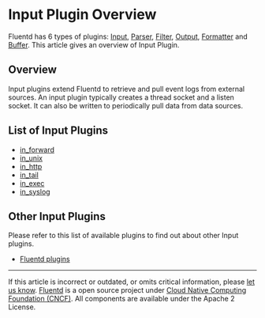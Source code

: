 # Input Plugin Overview

Fluentd has 6 types of plugins: [Input](/plugins/input/input-plugin-overview.md),
[Parser](/plugins/parser/parser-plugin-overview.md), [Filter](/plugins/filter/filter-plugin-overview.md),
[Output](/plugins/output/output-plugin-overview.md), [Formatter](/plugins/formatter/formatter-plugin-overview.md)
and [Buffer](/plugins/buffer/buffer-plugin-overview.md). This article gives an overview of
Input Plugin.


## Overview

Input plugins extend Fluentd to retrieve and pull event logs from
external sources. An input plugin typically creates a thread socket and
a listen socket. It can also be written to periodically pull data from
data sources.

## List of Input Plugins

-   [in\_forward](/plugins/input/in_forward.md)
-   [in\_unix](/plugins/input/in_unix.md)
-   [in\_http](/plugins/input/in_http.md)
-   [in\_tail](/plugins/input/in_tail.md)
-   [in\_exec](/plugins/input/in_exec.md)
-   [in\_syslog](/plugins/input/in_syslog.md)

## Other Input Plugins

Please refer to this list of available plugins to find out about other
Input plugins.

-   [Fluentd plugins](http://fluentd.org/plugin/)


------------------------------------------------------------------------

If this article is incorrect or outdated, or omits critical information, please [let us know](https://github.com/fluent/fluentd-docs/issues?state=open).
[Fluentd](http://www.fluentd.org/) is a open source project under [Cloud Native Computing Foundation (CNCF)](https://cncf.io/). All components are available under the Apache 2 License.
